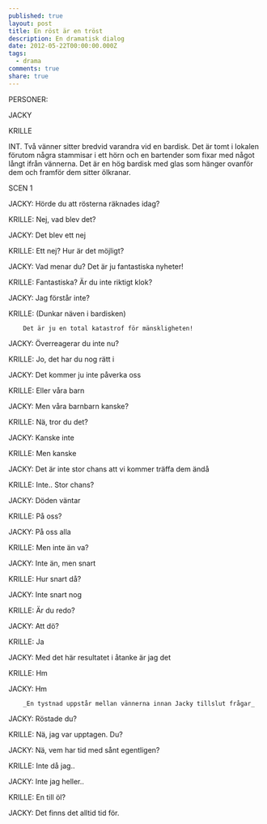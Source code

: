 ```yaml
---
published: true
layout: post
title: En röst är en tröst
description: En dramatisk dialog
date: 2012-05-22T00:00:00.000Z
tags:
  - drama
comments: true
share: true
---
```

PERSONER:

JACKY

KRILLE

INT. Två vänner sitter bredvid varandra vid en bardisk. Det är tomt i lokalen förutom några stammisar i ett hörn och en bartender som fixar med något långt ifrån vännerna. Det är en hög bardisk med glas som hänger ovanför dem och framför dem sitter ölkranar.

SCEN 1

JACKY: 	Hörde du att rösterna räknades idag?

KRILLE: Nej, vad blev det?

JACKY:	Det blev ett nej

KRILLE: Ett nej? Hur är det möjligt?

JACKY: 	Vad menar du? Det är ju fantastiska nyheter!

KRILLE: Fantastiska? Är du inte riktigt klok?

JACKY: 	Jag förstår inte?

KRILLE: (Dunkar näven i bardisken)

		Det är ju en total katastrof för mänskligheten!

JACKY: 	Överreagerar du inte nu?

KRILLE: Jo, det har du nog rätt i

JACKY: 	Det kommer ju inte påverka oss

KRILLE: Eller våra barn

JACKY: 	Men våra barnbarn kanske?

KRILLE: Nä, tror du det?

JACKY: 	Kanske inte

KRILLE: Men kanske

JACKY: 	Det är inte stor chans att vi kommer träffa dem ändå

KRILLE: Inte.. Stor chans?

JACKY: 	Döden väntar

KRILLE: På oss?

JACKY:	På oss alla

KRILLE:	Men inte än va?

JACKY:	Inte än, men snart

KRILLE:	Hur snart då?

JACKY:	Inte snart nog

KRILLE:	Är du redo?

JACKY:	Att dö?

KRILLE:	Ja

JACKY:	Med det här resultatet i åtanke är jag det

KRILLE:	Hm

JACKY:	Hm

		_En tystnad uppstår mellan vännerna innan Jacky tillslut frågar_

JACKY: 	Röstade du?

KRILLE: Nä, jag var upptagen. Du?

JACKY: 	Nä, vem har tid med sånt egentligen?

KRILLE: Inte då jag..

JACKY: 	Inte jag heller..

KRILLE:	En till öl?

JACKY:	Det finns det alltid tid för.
